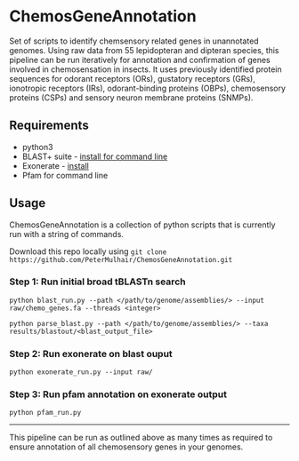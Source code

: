 # ChemosGeneAnnotation

Set of scripts to identify chemsensory related genes in unannotated genomes. Using raw data from 55 lepidopteran and dipteran species, this pipeline can be run iteratively for annotation and confirmation of genes involved in chemosensation in insects. It uses previously identified protein sequences for odorant receptors (ORs), gustatory receptors (GRs), ionotropic receptors (IRs), odorant-binding proteins (OBPs), chemosensory proteins (CSPs) and sensory neuron membrane proteins (SNMPs).

## Requirements

* python3
* BLAST+ suite - [install for command line](https://www.ncbi.nlm.nih.gov/books/NBK279671/)
* Exonerate - [install](https://www.ebi.ac.uk/about/vertebrate-genomics/software/exonerate)
* Pfam for command line

## Usage

ChemosGeneAnnotation is a collection of python scripts that is currently run with a string of commands.

Download this repo locally using `git clone https://github.com/PeterMulhair/ChemosGeneAnnotation.git`

### Step 1: Run initial broad tBLASTn search

`python blast_run.py --path </path/to/genome/assemblies/> --input raw/chemo_genes.fa --threads <integer>`

`python parse_blast.py --path </path/to/genome/assemblies/> --taxa results/blastout/<blast_output_file>`

### Step 2: Run exonerate on blast ouput

`python exonerate_run.py --input raw/`

### Step 3: Run pfam annotation on exonerate output

`python pfam_run.py`

---

This pipeline can be run as outlined above as many times as required to ensure annotation of all chemosensory genes in your genomes. 
